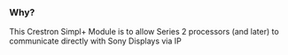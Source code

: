 ### Why?

This Crestron Simpl+ Module is to allow Series 2 processors (and later) to communicate directly with Sony Displays via IP 
